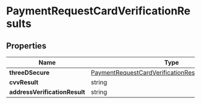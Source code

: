 # PaymentRequestCardVerificationResults



## Properties

| Name | Type | Required | Description |
| ------------ | ------------- | ------------- | ------------- |
| **threeDSecure** | [PaymentRequestCardVerificationResultsThreeDeeSecure](PaymentRequestCardVerificationResultsThreeDeeSecure.md) | ✅ |  |
**cvvResult** | string |  |  |
**addressVerificationResult** | string |  |  |


